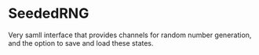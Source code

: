 # SeededRNG
Very samll interface that provides channels for random number generation, and the option to save and load these states.
